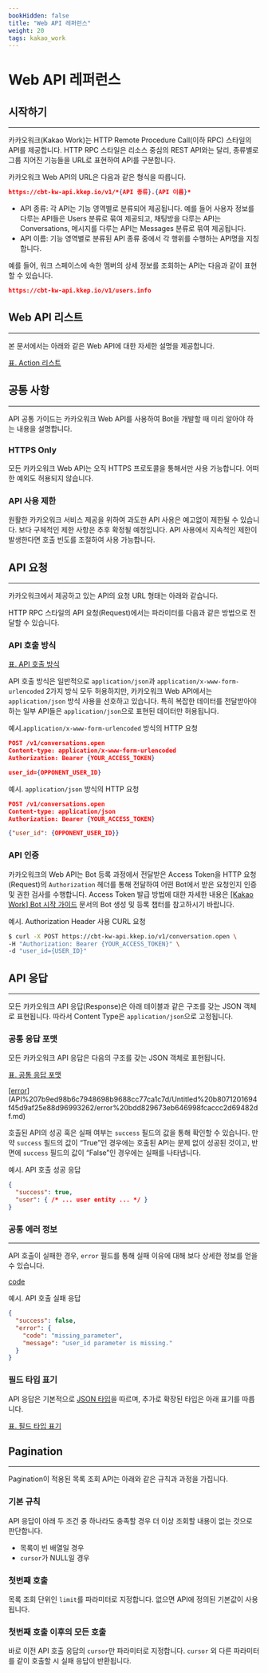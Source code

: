 ```yaml
---
bookHidden: false
title: "Web API 레퍼런스"
weight: 20
tags: kakao_work
---
```


# Web API 레퍼런스

## 시작하기

---

카카오워크(Kakao Work)는 HTTP Remote Procedure Call(이하 RPC) 스타일의 API를 제공합니다. HTTP RPC 스타일은 리소스 중심의 REST API와는 달리, 종류별로 그룹 지어진 기능들을 URL로 표현하여 API를 구분합니다.

카카오워크 Web API의 URL은 다음과 같은 형식을 따릅니다.

```json
https://cbt-kw-api.kkep.io/v1/*{API 종류}.{API 이름}*
```

- API 종류: 각 API는 기능 영역별로 분류되어 제공됩니다. 예를 들어 사용자 정보를 다루는 API들은 Users 분류로 묶여 제공되고, 채팅방을 다루는 API는 Conversations, 메시지를 다루는 API는 Messages 분류로 묶여 제공됩니다.
- API 이름: 기능 영역별로 분류된 API 종류 중에서 각 행위를 수행하는 API명을 지칭합니다.

예를 들어, 워크 스페이스에 속한 멤버의 상세 정보를 조회하는 API는 다음과 같이 표현할 수 있습니다.

```json
https://cbt-kw-api.kkep.io/v1/users.info
```

## Web API 리스트

---

본 문서에서는 아래와 같은 Web API에 대한 자세한 설명을 제공합니다. 

[표. Action 리스트](Untitled%20a9cc7c16df854105946bc92ae39ad7fe/Action%20c8284dc745ba49fbb4c45b694579f9b1.csv)


## 공통 사항

---

API 공통 가이드는 카카오워크 Web API를 사용하여 Bot을 개발할 때 미리 알아야 하는 내용을 설명합니다.

### HTTPS Only

모든 카카오워크 Web API는 오직 HTTPS 프로토콜을 통해서만 사용 가능합니다. 어떠한 예외도 허용되지 않습니다.

### API 사용 제한

원활한 카카오워크 서비스 제공을 위하여 과도한 API 사용은 예고없이 제한될 수 있습니다. 보다 구체적인 제한 사항은 추후 확정될 예정입니다. API 사용에서 지속적인 제한이 발생한다면 호출 빈도를 조절하여 사용 가능합니다.

## API 요청

---

카카오워크에서 제공하고 있는 API의 요청 URL 형태는 아래와 같습니다.

HTTP RPC 스타일의 API 요청(Request)에서는 파라미터를 다음과 같은 방법으로 전달할 수 있습니다.

### API 호출 방식

[표. API 호출 방식](API%207b9ed98b6c7948698b9688cc77ca1c7d/API%208d700fa0383a424781e638f1a51ab838.csv)

API 호출 방식은 일반적으로 `application/json`과 `application/x-www-form-urlencoded` 2가지 방식 모두 허용하지만, 카카오워크 Web API에서는 `application/json` 방식 사용을 선호하고 있습니다. 특히 복잡한 데이터를 전달받아야하는 일부 API들은 `application/json`으로 표현된 데이터만 허용됩니다.

예시.`application/x-www-form-urlencoded` 방식의 HTTP 요청

```json
POST /v1/conversations.open
Content-type: application/x-www-form-urlencoded
Authorization: Bearer {YOUR_ACCESS_TOKEN}

user_id={OPPONENT_USER_ID}
```

예시. `application/json` 방식의 HTTP 요청

```json
POST /v1/conversations.open
Content-type: application/json
Authorization: Bearer {YOUR_ACCESS_TOKEN}

{"user_id": {OPPONENT_USER_ID}}
```

### API 인증

카카오워크의 Web API는 Bot 등록 과정에서 전달받은 Access Token을 HTTP 요청(Request)의 `Authorization` 헤더를 통해 전달하여 어떤 Bot에서 받은 요청인지 인증 및 권한 검사를 수행합니다. Access Token 발급 방법에 대한 자세한 내용은 [[Kakao Work] Bot 시작 가이드](https://www.notion.so/Bot-e2e20daa2d92476e949a0a15078d7ec0) 문서의 Bot 생성 및 등록 챕터를 참고하시기 바랍니다.

예시. Authorization Header 사용 CURL 요청

```bash
$ curl -X POST https://cbt-kw-api.kkep.io/v1/conversation.open \
-H "Authorization: Bearer {YOUR_ACCESS_TOKEN}" \
-d "user_id={USER_ID}"
```

## API 응답

---

모든 카카오워크 API 응답(Response)은 아래 테이블과 같은 구조를 갖는 JSON 객체로 표현됩니다. 따라서 Content Type은 `application/json`으로 고정됩니다.

### 공통 응답 포맷

모든 카카오워크 API 응답은 다음의 구조를 갖는 JSON 객체로 표현됩니다.

[표. 공통 응답 포맷](API%207b9ed98b6c7948698b9688cc77ca1c7d/Untitled%20b8071201694f45d9af25e88d96993262.csv)

[[error](https://www.notion.so/6f35fae26c6841ee94e25daf5c5677b1?v=1dbe53845109419ebe92222711851606)](API%207b9ed98b6c7948698b9688cc77ca1c7d/Untitled%20b8071201694f45d9af25e88d96993262/error%20bdd829673eb646998fcaccc2d69482df.md)

호출된 API의 성공 혹은 실패 여부는 `success` 필드의 값을 통해 확인할 수 있습니다. 만약 `success` 필드의 값이 “True”인 경우에는 호출된 API는 문제 없이 성공된 것이고, 반면에 `success` 필드의 값이 “False”인 경우에는 실패를 나타냅니다.

예시. API 호출 성공 응답

```json
{
  "success": true,
  "user": { /* ... user entity ... */ }
}
```

### 공통 에러 정보

---

API 호출이 실패한 경우, `error` 필드를 통해 실패 이유에 대해 보다 상세한 정보를 얻을 수 있습니다.

[code](API%207b9ed98b6c7948698b9688cc77ca1c7d/error%200d077009030549c8aca048e7349b6466/code%20ac9f7ea06a4443fa816336446f19ba1e.md)

예시. API 호출 실패 응답

```json
{
  "success": false,
  "error": {
    "code": "missing_parameter",
    "message": "user_id parameter is missing."
  }
}
```

### 필드 타입 표기

API 응답은 기본적으로 [JSON 타입](https://ko.wikipedia.org/wiki/JSON#%EC%9E%90%EB%A3%8C%ED%98%95%EA%B3%BC_%EB%AC%B8%EB%B2%95)을 따르며, 추가로 확장된 타입은 아래 표기를 따릅니다.

[표. 필드 타입 표기](API%207b9ed98b6c7948698b9688cc77ca1c7d/Untitled%2081e6528aa064462cb313bea00e92e713.csv)

## Pagination

---

Pagination이 적용된 목록 조회 API는 아래와 같은 규칙과 과정을 가집니다.

### 기본 규칙

API 응답이 아래 두 조건 중 하나라도 충족할 경우 더 이상 조회할 내용이 없는 것으로 판단합니다.

- 목록이 빈 배열일 경우
- `cursor`가 NULL일 경우

### 첫번째 호출

목록 조회 단위인 `limit`를 파라미터로 지정합니다. 없으면 API에 정의된 기본값이 사용됩니다.

### 첫번째 호출 이후의 모든 호출

바로 이전 API 호출 응답의 `cursor`만 파라미터로 지정합니다. `cursor` 외 다른 파라미터를 같이 호출할 시 실패 응답이 반환됩니다.